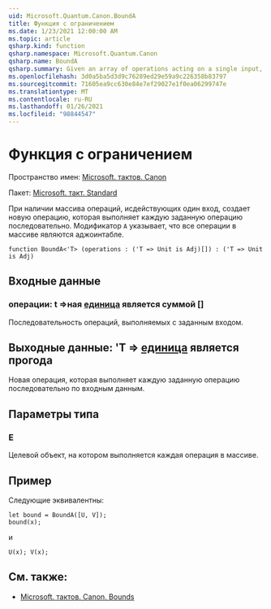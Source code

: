 ```yaml
---
uid: Microsoft.Quantum.Canon.BoundA
title: Функция с ограничением
ms.date: 1/23/2021 12:00:00 AM
ms.topic: article
qsharp.kind: function
qsharp.namespace: Microsoft.Quantum.Canon
qsharp.name: BoundA
qsharp.summary: Given an array of operations acting on a single input, produces a new operation that performs each given operation in sequence. The modifier `A` indicates that all operations in the array are adjointable.
ms.openlocfilehash: 3d0a5ba5d3d9c76289ed29e59a9c226358b83797
ms.sourcegitcommit: 71605ea9cc630e84e7ef29027e1f0ea06299747e
ms.translationtype: MT
ms.contentlocale: ru-RU
ms.lasthandoff: 01/26/2021
ms.locfileid: "98844547"
---
```

# <a name="bounda-function"></a>Функция с ограничением

Пространство имен: [Microsoft. тактов. Canon](xref:Microsoft.Quantum.Canon)

Пакет: [Microsoft. такт. Standard](https://nuget.org/packages/Microsoft.Quantum.Standard)


При наличии массива операций, исдействующих один вход, создает новую операцию, которая выполняет каждую заданную операцию последовательно.
Модификатор `A` указывает, что все операции в массиве являются аджоинтабле.

```qsharp
function BoundA<'T> (operations : ('T => Unit is Adj)[]) : ('T => Unit is Adj)
```


## <a name="input"></a>Входные данные

### <a name="operations--t--unit--is-adj"></a>операции: t =>ная [единица](xref:microsoft.quantum.lang-ref.unit)  является суммой []

Последовательность операций, выполняемых с заданным входом.



## <a name="output--t--unit--is-adj"></a>Выходные данные: 'T => [единица](xref:microsoft.quantum.lang-ref.unit)  является прогода

Новая операция, которая выполняет каждую заданную операцию последовательно по входным данным.

## <a name="type-parameters"></a>Параметры типа

### <a name="t"></a>Е

Целевой объект, на котором выполняется каждая операция в массиве.

## <a name="example"></a>Пример

Следующие эквивалентны:

```qsharp
let bound = BoundA([U, V]);
bound(x);
```

и

```qsharp
U(x); V(x);
```

## <a name="see-also"></a>См. также:

- [Microsoft. тактов. Canon. Bounds](xref:Microsoft.Quantum.Canon.Bound)